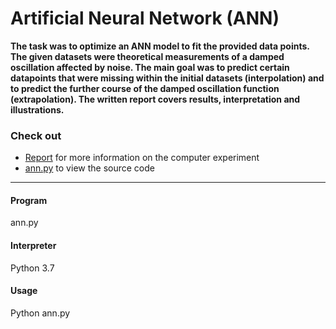 # Artificial Neural Network (ANN)
__The task was to optimize an ANN model to fit the provided data points. The given datasets were theoretical measurements of a damped oscillation affected by noise. The main goal was to predict certain datapoints that were missing within the initial datasets (interpolation) and to predict the further course of the damped oscillation function (extrapolation). The written report covers results, interpretation and illustrations.__

### Check out
* [Report](report_sheet3_ML_WAGER.pdf) for more information on the computer experiment
* [ann.py](ann.py) to view the source code

--------------------
#### Program
ann.py

#### Interpreter
Python 3.7

#### Usage
Python ann.py
